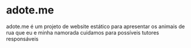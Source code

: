 # adote.me
adote.me é um projeto de website estático para apresentar os animais de rua que eu e minha namorada cuidamos para possíveis tutores responsáveis
